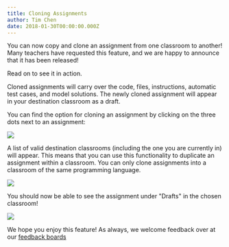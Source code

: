 ```yaml
---
title: Cloning Assignments
author: Tim Chen
date: 2018-01-30T00:00:00.000Z
---
```


You can now copy and clone an assignment from one classroom to another!  Many teachers have requested this feature, and we are happy to announce that it has been released!

Read on to see it in action.

Cloned assignments will carry over the code, files, instructions, automatic test cases, and model solutions.  The newly cloned assignment will appear in your destination classroom as a draft.

You can find the option for cloning an assignment by clicking on the three dots next to an assignment:

![](/public/images/blog/clone-assignment-option.png)

A list of valid destination classrooms (including the one you are currently in) will appear.  This means that you can use this functionality to duplicate an assignment within a classroom.  You can only clone assignments into a classroom of the same programming language.

![](/public/images/blog/clone-assignment-choose.png)

You should now be able to see the assignment under "Drafts" in the chosen classroom!

![](/public/images/blog/clone-assignment-result.png)

We hope you enjoy this feature!  As always, we welcome feedback over at our [feedback boards](/feedback)
